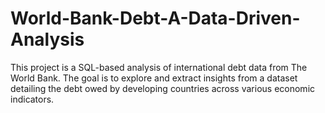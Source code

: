 # World-Bank-Debt-A-Data-Driven-Analysis
This project is a SQL-based analysis of international debt data from The World Bank. The goal is to explore and extract insights from a dataset detailing the debt owed by developing countries across various economic indicators. 
